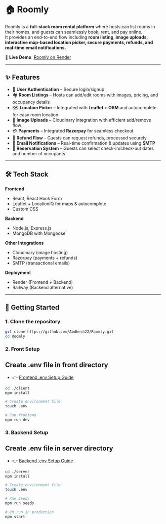 # 🏠 Roomly

Roomly is a **full-stack room rental platform** where hosts can list rooms in their homes, and guests can seamlessly book, rent, and pay online.  
It provides an end-to-end flow including **room listing, image uploads, interactive map-based location picker, secure payments, refunds, and real-time email notifications.**

🔗 **Live Demo**: [Roomly on Render](https://roomly-d2ep.onrender.com/)  

---

## ✨ Features

- 🔑 **User Authentication** – Secure login/signup  
- 🏘️ **Room Listings** – Hosts can add/edit rooms with images, pricing, and occupancy details  
- 🗺️ **Location Picker** – Integrated with **Leaflet + OSM** and autocomplete for easy room location  
- 📸 **Image Uploads** – Cloudinary integration with efficient add/remove flow  
- 💳 **Payments** – Integrated **Razorpay** for seamless checkout  
- 💸 **Refund Flow** – Guests can request refunds, processed securely  
- 📧 **Email Notifications** – Real-time confirmation & updates using **SMTP**  
- 📅 **Reservation System** – Guests can select check-in/check-out dates and number of occupants  

---

## 🛠️ Tech Stack

**Frontend**
- React, React Hook Form  
- Leaflet + LocationIQ for maps & autocomplete  
- Custom CSS  

**Backend**
- Node.js, Express.js  
- MongoDB with Mongoose  

**Other Integrations**
- Cloudinary (image hosting)  
- Razorpay (payments + refunds)  
- SMTP (transactional emails)  

**Deployment**
- Render (Frontend + Backend)  
- Railway (Backend alternative)  

---

## 🚀 Getting Started

### 1. Clone the repository
```bash
git clone https://github.com/Abdhesh22/Roomly.git
cd Roomly
```

### 2. Front Setup
## Create .env file in front directory
- 👉 [Frontend .env Setup Guide]()

```bash
cd ./client
npm install

# Create environment file
touch .env

# Run frontend
npm run dev

```

### 3. Backend Setup
## Create .env file in server directory
- 👉 [Backend .env Setup Guide]()  

```bash
cd ./server
npm install

# Create environment file
touch .env

# Run Seeds
npm run seeds

# OR run in production
npm start
```
